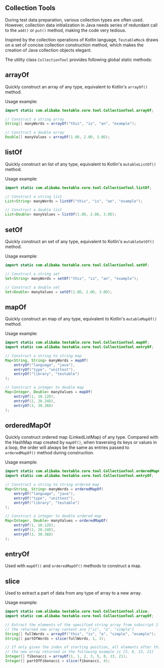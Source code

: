 Collection Tools
---

During test data preparation, various collection types are often used. However, collection data initialization in Java needs series of redundant call to the `add()` or `put()` method, making the code very tedious.

Inspired by the collection operations of Kotlin language, `TestableMock` draws on a set of concise collection construction method, which makes the creation of Java collection objects elegant.

The utility class `CollectionTool` provides following global static methods:

## arrayOf

Quickly construct an array of any type, equivalent to Kotlin's `arrayOf()` method.

Usage example:

```java
import static com.alibaba.testable.core.tool.CollectionTool.arrayOf;

// Construct a string array
String[] manyWords = arrayOf("this", "is", "an", "example");

// Construct a double array
Double[] manyValues = arrayOf(1.0D, 2.0D, 3.0D);
```

## listOf

Quickly construct an list of any type, equivalent to Kotlin's `mutableListOf()` method.

Usage example:

```java
import static com.alibaba.testable.core.tool.CollectionTool.listOf;

// Construct a string list
List<String> manyWords = listOf("this", "is", "an", "example");

// Construct a double list        
List<Double> manyValues = listOf(1.0D, 2.0D, 3.0D);
```

## setOf

Quickly construct an set of any type, equivalent to Kotlin's `mutableSetOf()` method.

Usage example:

```java
import static com.alibaba.testable.core.tool.CollectionTool.setOf;

// Construct a string set
Set<String> manyWords = setOf("this", "is", "an", "example");

// Construct a double set
Set<Double> manyValues = setOf(1.0D, 2.0D, 3.0D);
```

## mapOf

Quickly construct an map of any type, equivalent to Kotlin's `mutableMapOf()` method.

Usage example:

```java
import static com.alibaba.testable.core.tool.CollectionTool.mapOf;
import static com.alibaba.testable.core.tool.CollectionTool.entryOf;

// Construct a string to string map
Map<String, String> manyWords = mapOf(
    entryOf("language", "java"),
    entryOf("type", "unittest"),
    entryOf("library", "testable")
);

// Construct a integer to double map
Map<Integer, Double> manyValues = mapOf(
    entryOf(1, 10.12D),
    entryOf(2, 20.24D),
    entryOf(3, 30.36D)
);
```

## orderedMapOf

Quickly construct ordered map (LinkedListMap) of any type. Compared with the HashMap map created by `mapOf()`, when traversing its keys or values in a loop, the order will always be the same as entries passed to `orderedMapOf()` method during construction.

Usage example:

```java
import static com.alibaba.testable.core.tool.CollectionTool.orderedMapOf;
import static com.alibaba.testable.core.tool.CollectionTool.entryOf;

// Construct a string to string ordered map
Map<String, String> manyWords = orderedMapOf(
    entryOf("language", "java"),
    entryOf("type", "unittest"),
    entryOf("library", "testable")
);

// Construct a integer to double ordered map
Map<Integer, Double> manyValues = orderedMapOf(
    entryOf(1, 10.12D),
    entryOf(2, 20.24D),
    entryOf(3, 30.36D)
);
```

## entryOf

Used with `mapOf()` and `orderedMapOf()` methods to construct a map.

## slice

Used to extract a part of data from any type of array to a new array.

Usage example:

```java
import static com.alibaba.testable.core.tool.CollectionTool.slice;
import static com.alibaba.testable.core.tool.CollectionTool.arrayOf;

// Extract the elements of the specified string array from subscript 1 to 3
// the returned new array content are ["is", "a", "simple"]
String[] fullWords = arrayOf("this", "is", "a", "simple", "example");
String[] partOfWords = slice(fullWords, 1, 3);

// If only given the index of starting position, all elements after this position are extracted
// the new array returned in the following example is [5, 8, 13, 21]
Integer[] fibonacci = arrayOf(1, 1, 2, 3, 5, 8, 13, 21);
Integer[] partOfFibonacci = slice(fibonacci, 4);
```
